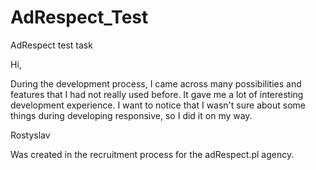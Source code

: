 # AdRespect_Test
AdRespect test task

Hi,

During the development process, I came across many possibilities and features that I had not really used before. It gave me a lot of interesting development experience.
I want to notice that I wasn't sure about some things during developing responsive, so I did it on my way.

Rostyslav

Was created in the recruitment process for the adRespect.pl agency.
